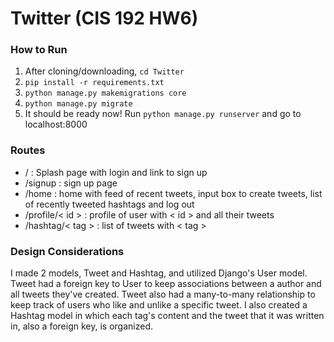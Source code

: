 # Twitter (CIS 192 HW6)

### How to Run
1. After cloning/downloading, `cd Twitter`
2. `pip install -r requirements.txt`
3. `python manage.py makemigrations core`
4. `python manage.py migrate`
5. It should be ready now! Run `python manage.py runserver` and go to localhost:8000


### Routes
* / : Splash page with login and link to sign up
* /signup : sign up page
* /home : home with feed of recent tweets, input box to create tweets, list of recently tweeted hashtags and log out 
* /profile/< id > : profile of user with < id > and all their tweets
* /hashtag/< tag > : list of tweets with < tag >

### Design Considerations
I made 2 models, Tweet and Hashtag, and utilized Django's User model. Tweet had a foreign key to User to keep associations between a author and all tweets they've created. Tweet also had a many-to-many relationship to keep track of users who like and unlike a specific tweet. I also created a Hashtag model in which each tag's content and the tweet that it was written in, also a foreign key, is organized.
